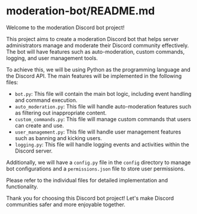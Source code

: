 # moderation-bot/README.md

Welcome to the moderation Discord bot project!

This project aims to create a moderation Discord bot that helps server administrators manage and moderate their Discord community effectively. The bot will have features such as auto-moderation, custom commands, logging, and user management tools.

To achieve this, we will be using Python as the programming language and the Discord API. The main features will be implemented in the following files:

- `bot.py`: This file will contain the main bot logic, including event handling and command execution.
- `auto_moderation.py`: This file will handle auto-moderation features such as filtering out inappropriate content.
- `custom_commands.py`: This file will manage custom commands that users can create and use.
- `user_management.py`: This file will handle user management features such as banning and kicking users.
- `logging.py`: This file will handle logging events and activities within the Discord server.

Additionally, we will have a `config.py` file in the `config` directory to manage bot configurations and a `permissions.json` file to store user permissions.

Please refer to the individual files for detailed implementation and functionality.

Thank you for choosing this Discord bot project! Let's make Discord communities safer and more enjoyable together.